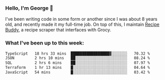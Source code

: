 ### Hello, I'm George 👋

I've been writing code in some form or another since I was about 8 years old, and recently made it my full-time job. On top of this, I maintain [Recipe Buddy](https://github.com/georgegebbett/recipe-buddy), a recipe scraper that interfaces with Grocy.  

<!--
**georgegebbett/georgegebbett** is a ✨ _special_ ✨ repository because its `README.md` (this file) appears on your GitHub profile.

Here are some ideas to get you started:

- 🔭 I’m currently working on ...
- 🌱 I’m currently learning ...
- 👯 I’m looking to collaborate on ...
- 🤔 I’m looking for help with ...
- 💬 Ask me about ...
- 📫 How to reach me: ...
- 😄 Pronouns: ...
- ⚡ Fun fact: ...
-->

### What I've been up to this week:
<!--START_SECTION:waka-->

```txt
TypeScript   18 hrs 33 mins  █████████████████▓░░░░░░░   70.32 %
JSON         2 hrs 10 mins   ██░░░░░░░░░░░░░░░░░░░░░░░   08.24 %
SQL          2 hrs 6 mins    ██░░░░░░░░░░░░░░░░░░░░░░░   07.97 %
Terraform    1 hr 13 mins    █░░░░░░░░░░░░░░░░░░░░░░░░   04.64 %
JavaScript   54 mins         █░░░░░░░░░░░░░░░░░░░░░░░░   03.42 %
```

<!--END_SECTION:waka-->
